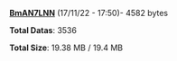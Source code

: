[**BmAN7LNN**](/data/BmAN7LNN.txt) (17/11/22 - 17:50)- 4582 bytes

**Total Datas**: 3536

**Total Size**: 19.38 MB / 19.4 MB